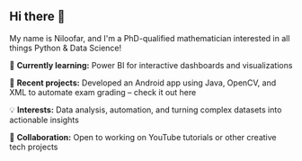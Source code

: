 ## Hi there 👋

My name is Niloofar, and I'm a PhD-qualified mathematician interested in all things Python & Data Science!

🔭 **Currently learning:** Power BI for interactive dashboards and visualizations

🌱 **Recent projects:** Developed an Android app using Java, OpenCV, and XML to automate exam grading – check it out here

💡 **Interests:** Data analysis, automation, and turning complex datasets into actionable insights

👯 **Collaboration:** Open to working on YouTube tutorials or other creative tech projects




<!--
**nilookiamari/nilookiamari** is a ✨ _special_ ✨ repository because its `README.md` (this file) appears on your GitHub profile.

Here are some ideas to get you started:

- 🔭 I’m currently working on ...
- 🌱 I’m currently learning ...
- 👯 I’m looking to collaborate on ...
- 🤔 I’m looking for help with ...
- 💬 Ask me about ...
- 📫 How to reach me: ...
- 😄 Pronouns: ...
- ⚡ Fun fact: ...
-->
